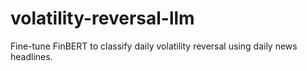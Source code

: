 # volatility-reversal-llm
Fine-tune FinBERT to classify daily volatility reversal using daily news headlines.

